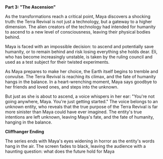 **Part 3: "The Ascension"**

As the transformations reach a critical point, Maya discovers a shocking truth: the Terra Revival is not just a technology, but a gateway to a higher dimension. The alien creators of the technology had intended for humanity to ascend to a new level of consciousness, leaving their physical bodies behind.

Maya is faced with an impossible decision: to ascend and potentially save humanity, or to remain behind and risk losing everything she holds dear. Eli, who has become increasingly unstable, is taken by the ruling council and used as a test subject for their twisted experiments.

As Maya prepares to make her choice, the Earth itself begins to tremble and convulse. The Terra Revival is reaching its climax, and the fate of humanity hangs in the balance. In a heart-wrenching moment, Maya says goodbye to her friends and loved ones, and steps into the unknown.

But just as she is about to ascend, a voice whispers in her ear: "You're not going anywhere, Maya. You're just getting started." The voice belongs to an unknown entity, who reveals that the true purpose of the Terra Revival is far more sinister than Maya could have ever imagined. The entity's true intentions are left unknown, leaving Maya's fate, and the fate of humanity, hanging in the balance.

**Cliffhanger Ending**

The series ends with Maya's eyes widening in horror as the entity's words hang in the air. The screen fades to black, leaving the audience with a haunting question: what does the future hold for Maya